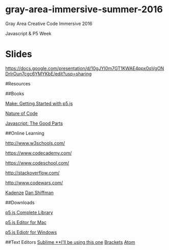 # gray-area-immersive-summer-2016
Gray Area Creative Code Immersive 2016

Javascript & P5 Week

# Slides
https://docs.google.com/presentation/d/10gJYI0m7GT1KWAE4ppx0qVgONDrIrOun7cgc6YMYKbE/edit?usp=sharing

#Resources


##Books

[Make: Getting Started with p5.js](https://www.amazon.com/Getting-Started-p5-js-Interactive-JavaScript/dp/1457186772)

[Nature of Code](http://natureofcode.com/)

[Javascript: The Good Parts](http://bdcampbell.net/javascript/book/javascript_the_good_parts.pdf)


##Online Learning

http://www.w3schools.com/

https://www.codecademy.com/

https://www.codeschool.com/

http://stackoverflow.com/

http://www.codewars.com/


[Kadenze](https://www.kadenze.com/courses/introduction-to-programming-for-the-visual-arts-with-p5-js/info)
[Dan Shiffman](https://www.youtube.com/playlist?list=PLRqwX-V7Uu6Zy51Q-x9tMWIv9cueOFTFA)


##Downloads

[p5.js Complete Library](https://github.com/processing/p5.js/releases/download/0.5.1/p5.zip)

[p5.js Editor for Mac](https://github.com/processing/p5.js-editor/releases/download/v0.5.10/p5-mac.zip)

[p5.js Ediotr for Windows](https://github.com/processing/p5.js-editor/releases/download/v0.5.10/p5-win.zip)


##Text Editors
[Sublime **I'll be using this one](https://www.sublimetext.com/)
[Brackets](http://brackets.io/)
[Atom](https://atom.io/)

